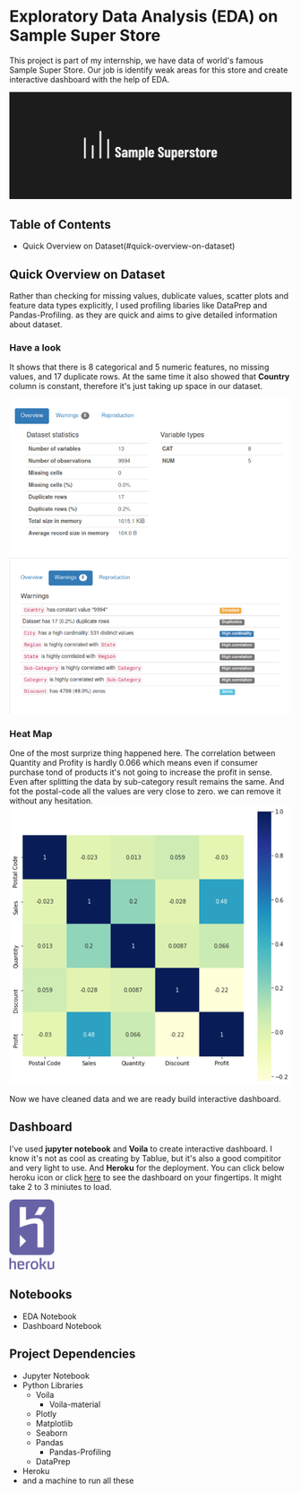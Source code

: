 # Exploratory Data Analysis (EDA) on Sample Super Store

   This project is part of my internship, we have data of world's famous Sample Super Store. Our job is identify weak areas for this store and create interactive dashboard with the help of EDA.
   
![](Images/sample_super_store.png)

## Table of Contents
* Quick Overview on Dataset(#quick-overview-on-dataset)

## Quick Overview on Dataset
   Rather than checking for missing values, dublicate values, scatter plots and feature data types explicitly, I used profiling libaries like DataPrep and Pandas-Profiling. as they are quick and aims to give detailed information about dataset. 
 ### Have a look
  It shows that there is 8 categorical and 5 numeric features, no missing values, and 17 duplicate rows. At the same time it also showed that **Country** column is constant, therefore it's just taking up space in our dataset. 
  
  <img src='Images/overview.png' width="500" /> <img src='Images/warnings.png' width="500" />
  
### Heat Map
  One of the most surprize thing happened here. The correlation between Quantity and Profity is hardly 0.066 which means even if consumer purchase tond of products it's not going to increase the profit in sense. Even after splitting the data by sub-category result remains the same. And fot the postal-code all the values are very close to zero. we can remove it without any hesitation.
 ![](Images/corr_sample_store.png)
 
 Now we have cleaned data and we are ready build interactive dashboard.
 
## Dashboard
I've used **jupyter notebook** and **Voila** to create interactive dashboard. I know it's not as cool as creating by Tablue, but it's also a good compititor and very light to use. And **Heroku** for the deployment. You can click below heroku icon or click [here](https://samplestore101.herokuapp.com) to see the dashboard on your fingertips. It might take 2 to 3 miniutes to load.

[<img src='Images/heroku.svg' width='80' />](https://samplestore101.herokuapp.com)

## Notebooks
* EDA Notebook
* Dashboard Notebook

## Project Dependencies
* Jupyter Notebook
* Python Libraries
   * Voila
      * Voila-material
   * Plotly
   * Matplotlib
   * Seaborn
   * Pandas
      * Pandas-Profiling
   * DataPrep
 * Heroku
 * and a machine to run all these
 
